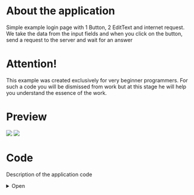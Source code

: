# About the application
Simple example login page with 1 Button, 2 EditText and internet request. 
We take the data from the input fields and when you click on the button, send a request to the server and wait for an answer

# Attention! 
This example was created exclusively for very beginner programmers. For such a code you will be dismissed from work but at this stage he will help you understand the essence of the work.

# Preview
![](http://media.giphy.com/media/5b9xDSw5DBiGBGwRak/giphy.gif) ![](http://media.giphy.com/media/4VXZfmSXGJAiC3wsZb/giphy.gif)

# Code
Description of the application code
<details><summary>Open</summary>
<p>

## Manifest
In the [`Manifest`](https://github.com/GssGuru/Login-Beginner/blob/master/app/src/main/AndroidManifest.xml) add only permission on the Internet. Read the comments in the code

## gradle
In the [`gradle`](https://github.com/GssGuru/Login-Beginner/blob/master/app/build.gradle) add only dependencies on the Internet. Read the comments in the code

## Aplication code
[`Aplication code`](https://github.com/GssGuru/Login-Beginner/tree/master/app/src/main/java/guru/gss/loginbeginner - is the code with the mechanics of the application.
Carefully read the code comments.

Since this project is for beginners, we will write everything in activit, which we divide into several sections.
- Find and initialize screen elements
- Validation of data for correctness (email and password) to prevent a request with bad data
- Show request status (Animation on input change and progress)
- The method that will send a request to the server and wait for a response from the server

## Resources code
[`Res folder.`](https://github.com/GssGuru/Login-Beginner/tree/master/app/src/main/res) Change only Application Name

</p>
</details>
